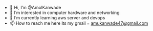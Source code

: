- 👋 Hi, I’m @AmolKanwade
- 👀 I’m interested in computer hardware and networking
- 🌱 I’m currently learning aws server and devops
- 📫 How to reach me here its my gmail = amukanwade47@gmail.com 
